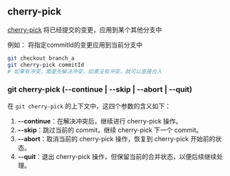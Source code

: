 ## cherry-pick
[cherry-pick](https://git-scm.com/docs/git-cherry-pick)
将已经提交的变更，应用到某个其他分支中

例如：
将指定commitId的变更应用到当前分支中
```bash
git checkout branch_a
git cherry-pick commitId
# 如果有冲突，需要先解决冲突，如果没有冲突，就可以直接合入

```

### git cherry-pick (--continue | --skip | --abort | --quit) 

在 `git cherry-pick` 的上下文中，这四个参数的含义如下：
1. **--continue**：在解决冲突后，继续进行 cherry-pick 操作。
2. **--skip**：跳过当前的 commit，继续 cherry-pick 下一个 commit。
3. **--abort**：取消当前的 cherry-pick 操作，恢复到 cherry-pick 开始前的状态。
4. **--quit**：退出 cherry-pick 操作，但保留当前的合并状态，以便后续继续处理。